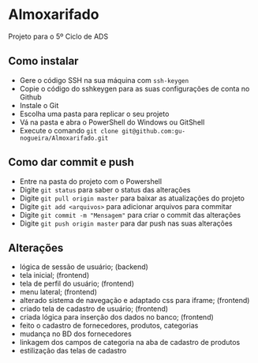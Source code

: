 # Almoxarifado
Projeto para o 5º Ciclo de ADS

## Como instalar

* Gere o código SSH na sua máquina com ```ssh-keygen```
* Copie o código do sshkeygen para as suas configurações de conta no Github
* Instale o Git
* Escolha uma pasta para replicar o seu projeto
* Vá na pasta e abra o PowerShell do Windows ou GitShell
* Execute o comando ```git clone git@github.com:gu-nogueira/Almoxarifado.git```

## Como dar commit e push

* Entre na pasta do projeto com o Powershell
* Digite ```git status``` para saber o status das alterações
* Digite ```git pull origin master``` para baixar as atualizações do projeto
* Digite ```git add <arquivos>``` para adicionar arquivos para commitar
* Digite ```git commit -m "Mensagem"``` para criar o commit das alterações
* Digite ```git push origin master``` para dar push nas suas alterações 

## Alterações

* lógica de sessão de usuário; (backend)
* tela inicial; (frontend)
* tela de perfil do usuário; (frontend)
* menu lateral; (frontend)
* alterado sistema de navegação e adaptado css para iframe; (frontend)
* criado tela de cadastro de usuário; (frontend)
* criada lógica para inserção dos dados no banco; (frontend)
* feito o cadastro de fornecedores, produtos, categorias
* mudança no BD dos fornecedores
* linkagem dos campos de categoria na aba de cadastro de produtos
* estilização das telas de cadastro